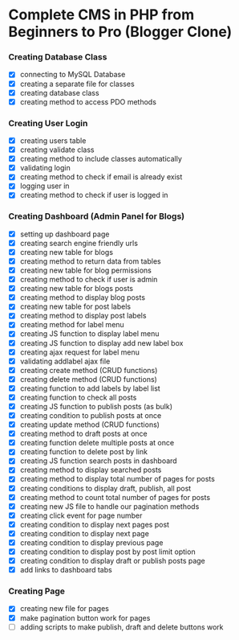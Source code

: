 # Complete CMS in PHP from Beginners to Pro (Blogger Clone)

### Creating Database Class

- [x] connecting to MySQL Database
- [x] creating a separate file for classes
- [x] creating database class
- [x] creating method to access PDO methods

### Creating User Login

- [x] creating users table
- [x] creating validate class
- [x] creating method to include classes automatically
- [x] validating login
- [x] creating method to check if email is already exist
- [x] logging user in
- [x] creating method to check if user is logged in

### Creating Dashboard (Admin Panel for Blogs)

- [x] setting up dashboard page
- [x] creating search engine friendly urls
- [x] creating new table for blogs
- [x] creating method to return data from tables
- [x] creating new table for blog permissions
- [x] creating method to check if user is admin
- [x] creating new table for blogs posts
- [x] creating method to display blog posts
- [x] creating new table for post labels
- [x] creating method to display post labels
- [x] creating method for label menu
- [x] creating JS function to display label menu
- [x] creating JS function to display add new label box
- [x] creating ajax request for label menu
- [x] validating addlabel ajax file
- [x] creating create method (CRUD functions)
- [x] creating delete method (CRUD functions)
- [x] creating function to add labels by label list
- [x] creating function to check all posts
- [x] creating JS function to publish posts (as bulk)
- [x] creating condition to publish posts at once
- [x] creating update method (CRUD functions)
- [x] creating method to draft posts at once
- [x] creating function delete multiple posts at once
- [x] creating function to delete post by link
- [x] creating JS function search posts in dashboard
- [x] creating method to display searched posts
- [x] creating method to display total number of pages for posts
- [x] creating conditions to display draft, publish, all post
- [x] creating method to count total number of pages for posts
- [x] creating new JS file to handle our pagination methods
- [x] creating click event for page number
- [x] creating condition to display next pages post
- [x] creating condition to display next page
- [x] creating condition to display previous page
- [x] creating condition to display post by post limit option
- [x] creating condition to display draft or publish posts page
- [x] add links to dashboard tabs

### Creating Page

- [x] creating new file for pages 
- [x] make pagination button work for pages
- [ ] adding scripts to make publish, draft and delete buttons work